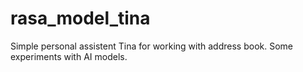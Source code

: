 # rasa_model_tina
Simple personal assistent Tina for working with address book. Some experiments with AI models.
